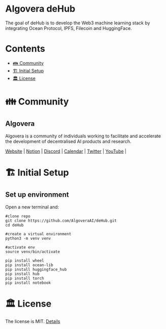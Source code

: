 # Algovera deHub

The goal of deHub is to develop the Web3 machine learning stack by integrating Ocean Protocol, IPFS, Filecoin and HuggingFace. 

# Contents

- [👪 Community](#-community)
- [🏗 Initial Setup](#-initial-setup)
- [🏛 License](#-license)

# 👪 Community

## Algovera

Algovera is a community of individuals working to facilitate and accelerate the development of decentralised AI products and research.

[Website](https://www.algovera.ai/) | [Notion](https://algovera.notion.site/) | [Discord](https://discord.gg/e65RuHSDS5) | [Calendar](https://calendar.google.com/calendar/embed?src=c_4qajdfj4imie9cpnkbvkrc7ri4%40group.calendar.google.com) | [Twitter](https://twitter.com/AlgoveraAI) | [YouTube](https://www.youtube.com/channel/UC2A5iUpP6k52ZZmC8LFj1IA) |

# 🏗 Initial Setup 

## Set up environment

Open a new terminal and:
```console
#clone repo
git clone https://github.com/AlgoveraAI/deHub.git
cd deHub

#create a virtual environment
python3 -m venv venv

#activate env
source venv/bin/activate

pip install wheel
pip install ocean-lib
pip install huggingface_hub
pip install hub
pip install torch
pip install notebook
```

# 🏛 License

The license is MIT. [Details](LICENSE)
